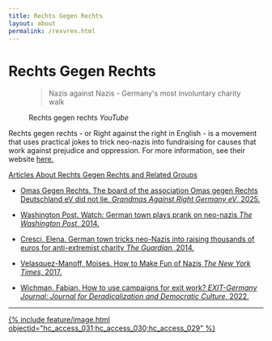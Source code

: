 ```yaml
---
title: Rechts Gegen Rechts
layout: about
permalink: /rexvrex.html
---
```


# Rechts Gegen Rechts

<figure class="text-center">
  <blockquote class="blockquote">
    <p class="mb-0">Nazis against Nazis - Germany's most involuntary charity walk</p>
  
  </blockquote>
  <figcaption class="blockquote-footer">
    Rechts gegen rechts <cite title="Source Title">YouTube</cite>
  </figcaption>
</figure>

Rechts gegen rechts - or Right against the right in English - is a movement that uses practical jokes to trick neo-nazis into fundraising for causes that work against prejudice and oppression. For more information, see their website <a href="https://www.recht-gegen-rechts.de/">here. 


<p class="lead">Articles About Rechts Gegen Rechts and Related Groups</p>

- Omas Gegen Rechts. <a href="https://www.omas-gegen-rechts.org/2025/04/13/der-vorstand-des-vereins-omas-gegen-rechts-deutschland-e-v-hat-nicht-gelogen"> The board of the association Omas gegen Rechts Deutschland eV did not lie. *Grandmas Against Right Germany eV*, 2025.

- Washington Post. <a href="https://www.washingtonpost.com/news/worldviews/wp/2014/11/17/watch-german-town-plays-prank-on-neo-nazis/"> Watch: German town plays prank on neo-nazis *The Washington Post*, 2014.

- Cresci, Elena. <a href="https://www.theguardian.com/world/2014/nov/18/neo-nazis-tricked-into-raising-10000-for-charity"> German town tricks neo-Nazis into raising thousands of euros for anti-extremist charity *The Guardian*, 2014.

- Velasquez-Manoff, Moises. <a href="https://www.nytimes.com/2017/08/17/opinion/how-to-make-fun-of-nazis.html"> How to Make Fun of Nazis *The New York Times*, 2017.

- Wichman, Fabian. <a href="https://journal-exit.de/how-to-use-campaigns-for-exit-work/"> How to use campaigns for exit work? *EXIT-Germany Journal: Journal for Deradicalization and Democratic Culture*, 2022.


***

{% include feature/image.html objectid="hc_access_031;hc_access_030;hc_access_029" %}